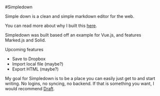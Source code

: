 #Simpledown

Simple down is a clean and simple markdown editor for the web. 

You can read more about why I built this [here](https://medium.com/@SnazzyHam/750e5663bb1f).

Simpledown was built based off an example for Vue.js, and features Marked.js and Solid. 


Upcoming features
- Save to Dropbox
- Import local file (maybe?)
- Export HTML (maybe?)

My goal for Simpledown is to be a place you can easily just get to and start writing. No logins, no syncing, no backend. If that is something you want, I would recommend [Draft](http://draftin.com). 